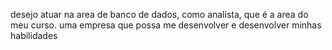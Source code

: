 desejo atuar na area de banco de dados, como analista, que é a area do meu curso.
uma empresa que possa me desenvolver e desenvolver minhas habilidades

